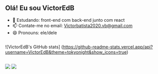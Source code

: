 ## Olá! Eu sou VictorEdB



- 🌱 Estudando: front-end com back-end junto com react
- 📫 Contate-me no email: Victorbatista2020.vb@gmail.com
- 😄 Pronouns: ele/dele

##

<!-- <div align="center">
  <a href="https://github.com/VictorEdB">
<img height="150em" src= https://github-readme-stats.vercel.app/api?username=VictorEdB&theme=tokyonight&show_icons=true/>
<img height="150em" src= [![Top Langs](https://github-readme-stats.vercel.app/api/top-langs/?username=VictorEdB&exclude_repo=github-readme-stats,VictorEdB.github.io)](https://github.com/VictorEdB/github-readme-stats)
</div> 
 -->
 ![VictorEdB's GitHub stats] (https://github-readme-stats.vercel.app/api?username=VictorEdB&theme=tokyonight&show_icons=true)
 
##
  
<div>  
<a href = "mailto:victorbatista2020.@gmail.com"><img src="https://img.shields.io/badge/-Gmail-%23333?style=for-the-badge&logo=gmail&logoColor=white" target="_blank"></a>
  <a href="https://www.linkedin.com/in/victor-batista-380428252/" target="_blank"><img src="https://img.shields.io/badge/-LinkedIn-%230077B5?style=for-the-badge&logo=linkedin&logoColor=white" target="_blank"></a> 
</div>
